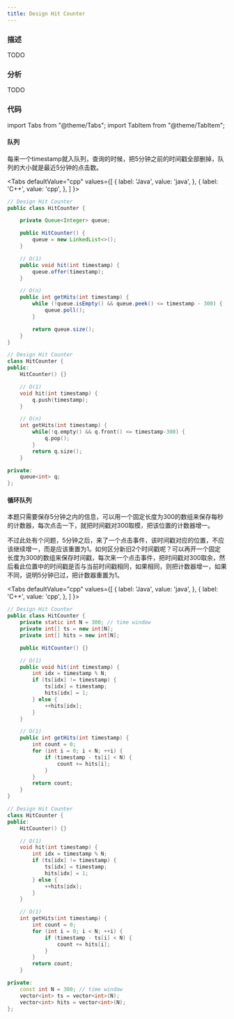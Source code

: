 ```yaml
---
title: Design Hit Counter
---
```


### 描述

TODO

### 分析

TODO

### 代码

import Tabs from "@theme/Tabs";
import TabItem from "@theme/TabItem";

#### 队列

每来一个timestamp就入队列，查询的时候，把5分钟之前的时间戳全部删掉，队列的大小就是最近5分钟的点击数。

<Tabs
defaultValue="cpp"
values={[
{ label: 'Java', value: 'java', },
{ label: 'C++', value: 'cpp', },
]
}>
<TabItem value="java">

```java
// Design Hit Counter 
public class HitCounter {

    private Queue<Integer> queue;

    public HitCounter() {
        queue = new LinkedList<>();
    }

    // O(1)
    public void hit(int timestamp) {
        queue.offer(timestamp);
    }

    // O(n)
    public int getHits(int timestamp) {
        while (!queue.isEmpty() && queue.peek() <= timestamp - 300) {
            queue.poll();
        }

        return queue.size();
    }
}
```

</TabItem>
<TabItem value="cpp">

```cpp
// Design Hit Counter
class HitCounter {
public:
    HitCounter() {}

    // O(1)
    void hit(int timestamp) {
        q.push(timestamp);
    }

    // O(n)
    int getHits(int timestamp) {
        while(!q.empty() && q.front() <= timestamp-300) {
            q.pop();
        }
        return q.size();
    }

private:
    queue<int> q;
};
```

</TabItem>
</Tabs>

#### 循环队列

本题只需要保存5分钟之内的信息，可以用一个固定长度为300的数组来保存每秒的计数器，每次点击一下，就把时间戳对300取模，把该位置的计数器增一。

不过此处有个问题，5分钟之后，来了一个点击事件，该时间戳对应的位置，不应该继续增一，而是应该重置为1。如何区分新旧2个时间戳呢？可以再开一个固定长度为300的数组来保存时间戳，每次来一个点击事件，把时间戳对300取余，然后看此位置中的时间戳是否与当前时间戳相同，如果相同，则把计数器增一，如果不同，说明5分钟已过，把计数器重置为1。

<Tabs
defaultValue="cpp"
values={[
{ label: 'Java', value: 'java', },
{ label: 'C++', value: 'cpp', },
]
}>
<TabItem value="java">

```java
// Design Hit Counter 
public class HitCounter {
    private static int N = 300; // time window
    private int[] ts = new int[N];
    private int[] hits = new int[N];

    public HitCounter() {}

    // O(1)
    public void hit(int timestamp) {
        int idx = timestamp % N;
        if (ts[idx] != timestamp) {
            ts[idx] = timestamp;
            hits[idx] = 1;
        } else {
            ++hits[idx];
        }
    }

    // O(1)
    public int getHits(int timestamp) {
        int count = 0;
        for (int i = 0; i < N; ++i) {
            if (timestamp - ts[i] < N) {
                count += hits[i];
            }
        }
        return count;
    }
}
```

</TabItem>
<TabItem value="cpp">

```cpp
// Design Hit Counter
class HitCounter {
public:
    HitCounter() {}

    // O(1)
    void hit(int timestamp) {
        int idx = timestamp % N;
        if (ts[idx] != timestamp) {
            ts[idx] = timestamp;
            hits[idx] = 1;
        } else {
            ++hits[idx];
        }
    }

    // O(1)
    int getHits(int timestamp) {
        int count = 0;
        for (int i = 0; i < N; ++i) {
            if (timestamp - ts[i] < N) {
                count += hits[i];
            }
        }
        return count;
    }

private:
    const int N = 300; // time window
    vector<int> ts = vector<int>(N);
    vector<int> hits = vector<int>(N);
};
```

</TabItem>
</Tabs>
